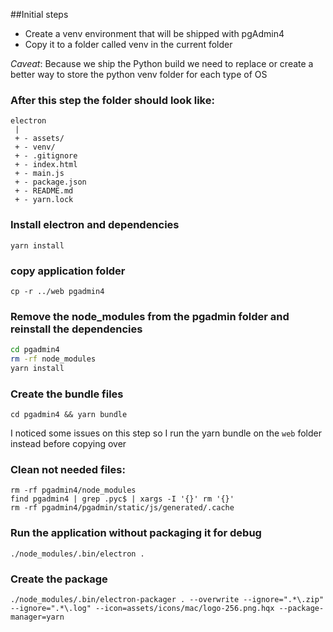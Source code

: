 ##Initial steps
 - Create a venv environment that will be shipped with pgAdmin4
 - Copy it to a folder called venv in the current folder

_Caveat_: Because we ship the Python build we need to replace or create a better way to store the python venv folder
for each type of OS

### After this step the folder should look like:

```
electron
 |
 + - assets/
 + - venv/
 + - .gitignore
 + - index.html
 + - main.js
 + - package.json
 + - README.md
 + - yarn.lock
```


### Install electron and dependencies
`yarn install`

### copy application folder
`cp -r ../web pgadmin4`

### Remove the node_modules from the pgadmin folder and reinstall the dependencies
```bash
cd pgadmin4
rm -rf node_modules
yarn install
```

### Create the bundle files
```cd pgadmin4 && yarn bundle```

I noticed some issues on this step so I run the yarn bundle on
the `web` folder instead before copying over

### Clean not needed files:
```
rm -rf pgadmin4/node_modules
find pgadmin4 | grep .pyc$ | xargs -I '{}' rm '{}'
rm -rf pgadmin4/pgadmin/static/js/generated/.cache
```

### Run the application without packaging it for debug
```
./node_modules/.bin/electron .
```

### Create the package
```
./node_modules/.bin/electron-packager . --overwrite --ignore=".*\.zip" --ignore=".*\.log" --icon=assets/icons/mac/logo-256.png.hqx --package-manager=yarn
```
